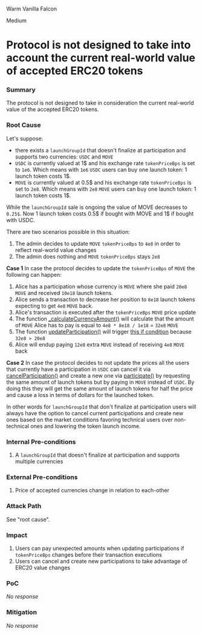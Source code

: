 Warm Vanilla Falcon

Medium

# Protocol is not designed to take into account the current real-world value of accepted ERC20 tokens

### Summary

The protocol is not designed to take in consideration the current real-world value of the accepted ERC20 tokens.

### Root Cause

Let's suppose: 
- there exists a `launchGroupId` that doesn't finalize at participation and supports two currencies: `USDC` and `MOVE`
- `USDC` is currently valued at 1$ and his exchange rate `tokenPriceBps` is set to `1e6`. Which means with `1e6` `USDC` users can buy one launch token: 1 launch token costs 1$.
- `MOVE` is currently valued at 0.5$ and his exchange rate `tokenPriceBps` is set to `2e8`. Which means with `2e8` `MOVE` users can buy one launch token: 1 launch token costs 1$.

While the `launchGroupId` sale is ongoing the value of MOVE decreases to `0.25$`. Now 1 launch token costs 0.5$ if bought with MOVE and 1$ if bought with USDC.

There are two scenarios possible in this situation:
1. The admin decides to update `MOVE` `tokenPriceBps` to `4e8` in order to reflect real-world value changes
2. The admin does nothing and  `MOVE` `tokenPriceBps` stays `2e8`

**Case 1**
In case the protocol decides to update the `tokenPriceBps` of `MOVE` the following can happen:
1. Alice has a participation whose currency is `MOVE` where she paid `20e8` `MOVE` and received `10e18` launch tokens.
2. Alice sends a transaction to decrease her position to `8e18` launch tokens expecting to get `4e8` `MOVE` back.
3. Alice's transaction is executed after the `tokenPriceBps` `MOVE` price update
4. The function [_calculateCurrencyAmount()](https://github.com/sherlock-audit/2025-02-rova/blob/main/rova-contracts/src/Launch.sol#L596) will calculate that the amount of `MOVE` Alice has to pay is equal to `4e8 * 8e18 / 1e18` = `32e8` `MOVE`
5. The function [updateParticipation()](https://github.com/sherlock-audit/2025-02-rova/blob/main/rova-contracts/src/Launch.sol#L312) will trigger [this if condition](https://github.com/sherlock-audit/2025-02-rova/blob/main/rova-contracts/src/Launch.sol#L364) because `32e8 > 20e8`
6. Alice will endup paying `12e8` extra `MOVE` instead of receiving `4e8` `MOVE` back

**Case 2**
In case the protocol decides to not update the prices all the users that currently have a participation in `USDC` can cancel it via [cancelParticipation()](https://github.com/sherlock-audit/2025-02-rova/blob/main/rova-contracts/src/Launch.sol#L404) and create a new one via [participate()](https://github.com/sherlock-audit/2025-02-rova/blob/main/rova-contracts/src/Launch.sol#L215) by requesting the same amount of launch tokens but by paying in `MOVE` instead of `USDC`. By doing this they will get the same amount of launch tokens for half the price and cause a loss in terms of dollars for the launched token.

In other words for `launchGroupId` that don't finalize at participation users will always have the option to cancel current participations and create new ones based on the market conditions favoring technical users over non-technical ones and lowering the token launch income.

### Internal Pre-conditions

1. A `launchGroupId` that doesn't finalize at participation and supports multiple currencies

### External Pre-conditions

1. Price of accepted currencies change in relation to each-other

### Attack Path

See "root cause".

### Impact

1. Users can pay unexpected amounts when updating participations if `tokenPriceBps` changes before their transaction executions
2. Users can cancel and create new participations to take advantage of ERC20 value changes

### PoC

_No response_

### Mitigation

_No response_